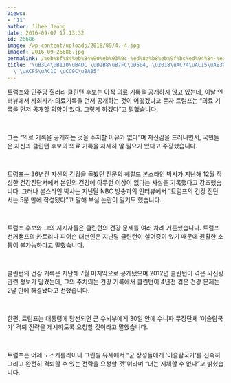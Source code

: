 ```yaml
---
Views:
- '11'
author: Jihee Jeong
date: 2016-09-07 17:13:32
id: 26686
image: /wp-content/uploads/2016/09/4.-4.jpg
imagef: 2016-09-26686.jpg
permalink: /%eb%8f%84%eb%84%90%eb%93%9c-%ed%8a%b8%eb%9f%bc%ed%94%84-%ea%b1%b4%ea%b0%95%ea%b8%b0%eb%a1%9d-%ea%b3%b5%ea%b0%9c-%ec%b2%9c%eb%aa%85/
title: "\uB3C4\uB110\uB4DC \uD2B8\uB7FC\uD504, \u2018\uAC74\uAC15\uAE30\uB85D\u2019\
  \ \uACF5\uAC1C \uCC9C\uBA85"
---
```


트럼프와 민주당 힐러리 클린턴 후보는 아직 의료 기록을 공개하지 않고 있는데, 이날 인터뷰에서 사회자가 의료기록을 먼저 공개하는 것이 어떻겠냐고 묻자 트럼프는 “의료 기록을 먼저 공개할 의향이 있다. 그렇게 하겠다”고 말했습니다.

&nbsp;

그는 “의료 기록을 공개하는 것을 주저할 이유가 없다”며 자신감을 드러내면서, 국민들은 자신과 클린턴 후보의 의료 기록을 자세히 알 필요가 있다고 주장했습니다.

&nbsp;

트럼프는 36년간 자신의 건강을 돌봤던 전문의 헤럴드 본스타인 박사가 지난해 12월 작성한 건강진단서에서 본인의 건강에 아무런 이상이 없다는 사실을 기록했다고 강조했습니다. 그러나 본스타인 박사는 지난달 NBC 방송과의 인터뷰에서 “트럼프의 건강 진단서는 5분 만에 작성됐다”고 말해 부실 논란이 일기도 했습니다.

&nbsp;

트럼프 후보와 그의 지지자들은 클린턴의 건강 문제를 여러 차례 거론했습니다. 트럼프 선거캠프의 카트리나 피어슨 대변인은 지난달 클린턴이 실어증이 있기 때문에 원활한 소통이 불가능하다고 말했습니다.

&nbsp;

클린턴의 건강 기록은 지난해 7월 마지막으로 공개됐으며 2012년 클린턴이 겪은 뇌진탕 관련 정보가 담겼는데, 그의 주치의는 건강 기록에서 클린턴이 4년전 겪은 건강 문제는 2달 만에 해결됐다고 전했습니다.

&nbsp;

한편, 트럼프는 대통령에 당선되면 군 수뇌부에게 30일 안에 수니파 무장단체 ‘이슬람국가’ 격퇴 전략을 제시하도록 요청할 것이라고 말했습니다.

&nbsp;

트럼프는 어제 노스캐롤라이나 그린빌 유세에서 “군 장성들에게 ‘이슬람국가’를 신속히 그리고 완전히 격퇴할 수 있는 전략을 요청할 것”이라며 “더는 지체할 수 없다”고 밝혔습니다.